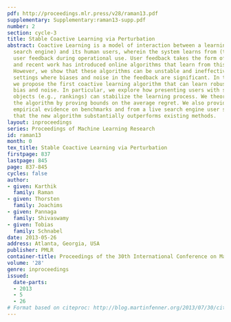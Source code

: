 ```yaml
---
pdf: http://proceedings.mlr.press/v28/raman13.pdf
supplementary: Supplementary:raman13-supp.pdf
number: 2
section: cycle-3
title: Stable Coactive Learning via Perturbation
abstract: Coactive Learning is a model of interaction between a learning system (e.g.
  search engine) and its human users, wherein the system learns from (typically implicit)
  user feedback during operational use. User feedback takes the form of preferences,
  and recent work has introduced online algorithms that learn from this weak feedback.
  However, we show that these algorithms can be unstable and ineffective in real-world
  settings where biases and noise in the feedback are significant. In this paper,
  we propose the first coactive learning algorithm that can learn robustly despite
  bias and noise. In particular, we explore how presenting users with slightly perturbed
  objects (e.g., rankings) can stabilize the learning process. We theoretically validate
  the algorithm by proving bounds on the average regret. We also provide extensive
  empirical evidence on benchmarks and from a live search engine user study, showing
  that the new algorithm substantially outperforms existing methods.
layout: inproceedings
series: Proceedings of Machine Learning Research
id: raman13
month: 0
tex_title: Stable Coactive Learning via Perturbation
firstpage: 837
lastpage: 845
page: 837-845
cycles: false
author:
- given: Karthik
  family: Raman
- given: Thorsten
  family: Joachims
- given: Pannaga
  family: Shivaswamy
- given: Tobias
  family: Schnabel
date: 2013-05-26
address: Atlanta, Georgia, USA
publisher: PMLR
container-title: Proceedings of the 30th International Conference on Machine Learning
volume: '28'
genre: inproceedings
issued:
  date-parts:
  - 2013
  - 5
  - 26
# Format based on citeproc: http://blog.martinfenner.org/2013/07/30/citeproc-yaml-for-bibliographies/
---
```

